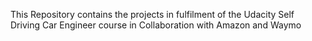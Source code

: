 This Repository contains the projects in fulfilment of the Udacity Self Driving Car Engineer course in Collaboration with Amazon and Waymo
